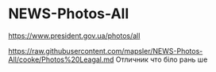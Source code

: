 # NEWS-Photos-All
https://www.president.gov.ua/photos/all

https://raw.githubusercontent.com/mapsler/NEWS-Photos-All/cooke/Photos%20Leagal.md
Отличник что біло рань ше
